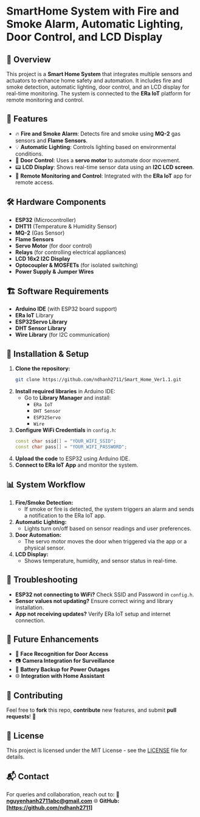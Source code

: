 # SmartHome System with Fire and Smoke Alarm, Automatic Lighting, Door Control, and LCD Display

## 📌 Overview
This project is a **Smart Home System** that integrates multiple sensors and actuators to enhance home safety and automation. It includes fire and smoke detection, automatic lighting, door control, and an LCD display for real-time monitoring. The system is connected to the **ERa IoT** platform for remote monitoring and control.

## 🎯 Features
- 🔥 **Fire and Smoke Alarm**: Detects fire and smoke using **MQ-2** gas sensors and **Flame Sensors**.
- 💡 **Automatic Lighting**: Controls lighting based on environmental conditions.
- 🚪 **Door Control**: Uses a **servo motor** to automate door movement.
- 📟 **LCD Display**: Shows real-time sensor data using an **I2C LCD screen**.
- 📲 **Remote Monitoring and Control**: Integrated with the **ERa IoT** app for remote access.

## 🛠 Hardware Components
- **ESP32** (Microcontroller)
- **DHT11** (Temperature & Humidity Sensor)
- **MQ-2** (Gas Sensor)
- **Flame Sensors**
- **Servo Motor** (for door control)
- **Relays** (for controlling electrical appliances)
- **LCD 16x2 I2C Display**
- **Optocoupler & MOSFETs** (for isolated switching)
- **Power Supply & Jumper Wires**

## 🏗 Software Requirements
- **Arduino IDE** (with ESP32 board support)
- **ERa IoT** Library
- **ESP32Servo Library**
- **DHT Sensor Library**
- **Wire Library** (for I2C communication)

## 🚀 Installation & Setup
1. **Clone the repository:**
   ```bash
   git clone https://github.com/ndhanh2711/Smart_Home_Ver1.1.git
   ```
2. **Install required libraries** in Arduino IDE:
   - Go to **Library Manager** and install:
     - `ERa IoT`
     - `DHT Sensor`
     - `ESP32Servo`
     - `Wire`
3. **Configure WiFi Credentials** in `config.h`:
   ```cpp
   const char ssid[] = "YOUR_WIFI_SSID";
   const char pass[] = "YOUR_WIFI_PASSWORD";
   ```
4. **Upload the code** to ESP32 using Arduino IDE.
5. **Connect to ERa IoT App** and monitor the system.

## 📊 System Workflow
1. **Fire/Smoke Detection:**
   - If smoke or fire is detected, the system triggers an alarm and sends a notification to the ERa IoT app.
2. **Automatic Lighting:**
   - Lights turn on/off based on sensor readings and user preferences.
3. **Door Automation:**
   - The servo motor moves the door when triggered via the app or a physical sensor.
4. **LCD Display:**
   - Shows temperature, humidity, and sensor status in real-time.

## 🔧 Troubleshooting
- **ESP32 not connecting to WiFi?** Check SSID and Password in `config.h`.
- **Sensor values not updating?** Ensure correct wiring and library installation.
- **App not receiving updates?** Verify ERa IoT setup and internet connection.

## 📌 Future Enhancements
- 🔑 **Face Recognition for Door Access**
- 📷 **Camera Integration for Surveillance**
- 🔋 **Battery Backup for Power Outages**
- 🌐 **Integration with Home Assistant**

## 🤝 Contributing
Feel free to **fork** this repo, **contribute** new features, and submit **pull requests**! 🚀

## 📜 License
This project is licensed under the MIT License - see the [LICENSE](LICENSE) file for details.

## 📬 Contact
For queries and collaboration, reach out to:
📧 **nguyenhanh2711abc@gmail.com**
🌐 **GitHub:[https://github.com/ndhanh2711]**
